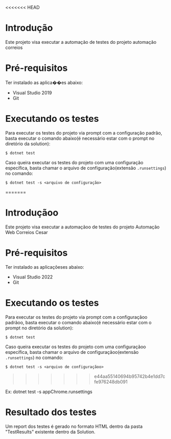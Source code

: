 <<<<<<< HEAD
# Introdução 
Este projeto visa executar a automação de testes do projeto automação correios

# Pré-requisitos
Ter instalado as aplica��es abaixo:
- Visual Studio 2019
- Git

# Executando os testes
Para executar os testes do projeto via prompt com a configuração padrão, basta executar o comando abaixo(é necessário estar com o prompt no diretório da solution):

	$ dotnet test

Caso queira executar os testes do projeto com uma configuração específica, basta chamar o arquivo de configuração(extensão `.runsettings`) no comando:

	$ dotnet test -s <arquivo de configuração>
=======
# Introduçãoo 
Este projeto visa executar a automaçãoo de testes do projeto Automação Web Correios Cesar 

# Pré-requisitos
Ter instalado as aplicaçõeses abaixo:
- Visual Studio 2022
- Git

# Executando os testes
Para executar os testes do projeto via prompt com a configuraçãoo padrãoo, basta executar o comando abaixo(é necessário estar com o prompt no diretório da solution):

	$ dotnet test

Caso queira executar os testes do projeto com uma configuraçãoo específica, basta chamar o arquivo de configuraçãoo(extensão `.runsettings`) no comando:

	$ dotnet test -s <arquivo de configuraçãoo>
>>>>>>> e44aa55140694b95742b4e1dd7cfe976248db091

Ex: dotnet test -s appChrome.runsettings

# Resultado dos testes
Um report dos testes é gerado no formato HTML dentro da pasta "TestResults" existente dentro da Solution.

